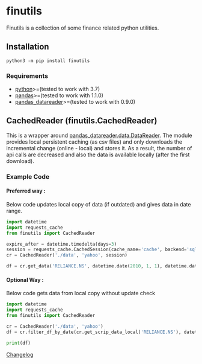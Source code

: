 # finutils
Finutils is a collection of some finance related python utilities.

## Installation
```python3 -m pip install finutils```

### Requirements
* [python](https://www.python.org/)>=(tested to work with 3.7)
* [pandas](https://pandas.pydata.org/)>=(tested to work with 1.1.0)
* [pandas_datareader](https://pandas-datareader.readthedocs.io/en/latest/)>=(tested to work with 0.9.0)

## CachedReader (finutils.CachedReader)
This is a wrapper around [pandas_datareader.data.DataReader](https://pandas-datareader.readthedocs.io/en/latest/remote_data.html).
The module provides local persistent caching (as csv files) and only downloads the incremental change (online - local) and stores it.
As a result, the number of api calls are decreased and also the data is available locally (after the first download).

### Example Code

#### Preferred way :
Below code updates local copy of data (if outdated) and gives data in date range.

```py
import datetime
import requests_cache
from finutils import CachedReader

expire_after = datetime.timedelta(days=3)
session = requests_cache.CachedSession(cache_name='cache', backend='sqlite', expire_after=expire_after)
cr = CachedReader('./data', 'yahoo', session)

df = cr.get_data('RELIANCE.NS', datetime.date(2010, 1, 1), datetime.date(2020, 1, 1))
```

#### Optional Way :
Below code gets data from local copy without update check
```py
import datetime
import requests_cache
from finutils import CachedReader

cr = CachedReader('./data', 'yahoo')
df = cr.filter_df_by_date(cr.get_scrip_data_local('RELIANCE.NS'), datetime.date(2010, 1, 1), datetime.date(2020, 1, 1))

print(df)
```

[Changelog](https://github.com/blmhemu/finutils/blob/master/CHANGELOG.md)
